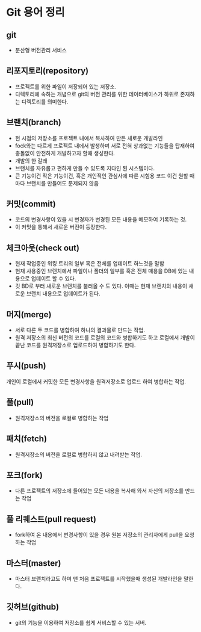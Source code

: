 # Git 용어 정리

## git
- 분산형 버전관리 서비스

## 리포지토리(repository)
- 프로젝트를 위한 파일이 저장되어 있는 저장소.
- 디렉토리에 속하는 개념으로 git의 버전 관리를 위한 데이터베이스가 하위로 존재하는 디렉토리를 의미한다.

## 브랜치(branch)
- 현 시점의 저장소를 프로젝트 내에서 복사하여 만든 새로운 개발라인
- fock와는 다르게 프로젝트 내에서 발생하며 서로 전혀 상과없는 기능들을 탑재하여 충돌없이 안전하게 개발하고자 할때 생성한다.
- 개발의 한 갈래
- 브랜치를 자유롭고 편하게 만들 수 있도록 지다인 된 시스템이다.
- 큰 기능이건 작은 기능이건, 혹은 개인적인 관심사에 따른 시험용 코드 이건 원할 때 마다 브랜치를 만들어도 문제되지 않음

## 커밋(commit)
- 코드의 변경사항이 있을 시 변경자가 변경된 모든 내용을 메모하여 기록하는 것.
- 이 커밋을 통해서 새로운 버전이 등장한다.

## 체크아웃(check out)
- 현재 작업중인 위킹 트리의 일부 혹은 전체를 업데이트 하느것을 말함
- 현재 사용중인 브랜치에서 파일이나 폴더의 일부를 혹은 전체 매용을 DB에 있는 내용으로 업데이트 할 수 있다.
- 깃 BD로 부터 새로운 브랜치를 불러올 수 도 있다. 이때는 현재 브랜치의 내용이 새로운 브랜치 내용으로 업데이트가 된다.

## 머지(merge)
- 서로 다른 두 코드를 병합하여 하나의 결과물로 만드는 작업.
- 원격 저장소의 최신 버전의 코드를 로컬의 코드와 병합하기도 하고 로컬에서 개발이 끝난 코드를 원격저장소로 업로드하여 병합하기도 한다.

## 푸시(push)
개인이 로컬에서 커밋한 모든 변경사항을 원격저장소로 업로드 하여 병합하는 작업.

## 풀(pull)
- 원격저장소의 버전을 로컬로 병합하는 작업

## 패치(fetch)
- 원격저장소의 버전을 로컬로 병합하지 않고 내려받는 작업.

## 포크(fork)
- 다른 프로젝트의 저장소에 들어있는 모든 내용을 복사해 와서 자신의 저장소를 만드는 작업

## 풀 리퀘스트(pull request)
- fork하여 온 내용에서 변경사항이 있을 경우 원본 저장소의 관리자에게 pull을 요청하는 작업

## 마스터(master)
- 마스터 브랜치라고도 하며 맨 처음 프로젝트를 시작했을때 생성된 개발라인을 말한다.

## 깃허브(github)
- git의 기능을 이용하여 저장소를 쉽게 서비스할 수 있는 서버. 
